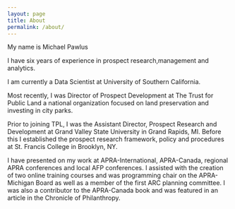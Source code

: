 ```yaml
---
layout: page
title: About
permalink: /about/
---
```


My name is Michael Pawlus

I have six years of experience in prospect research,management and analytics.

I am currently a Data Scientist at University of Southern California.

Most recently, I was Director of Prospect Development at The Trust for Public Land a national organization focused on land preservation and investing in city parks. 

Prior to joining TPL, I was the Assistant Director, Prospect Research and Development at Grand Valley State University in Grand Rapids, MI. Before this I established the prospect research framework, policy and procedures at St. Francis College in Brooklyn, NY. 

I have presented on my work at APRA-International, APRA-Canada, regional APRA conferences and local AFP conferences. I assisted with the creation of two online training courses and was programming chair on the APRA-Michigan Board as well as a member of the first ARC planning committee. I was also a contributor to the APRA-Canada book and was featured in an article in the Chronicle of Philanthropy.

